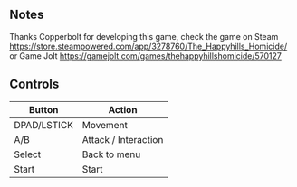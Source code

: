 ## Notes

Thanks Copperbolt for developing this game, check the game on Steam https://store.steampowered.com/app/3278760/The_Happyhills_Homicide/ or Game Jolt https://gamejolt.com/games/thehappyhillshomicide/570127

## Controls

| Button | Action |
|--|--| 
|DPAD/LSTICK|Movement|
|A/B|Attack / Interaction|
|Select|Back to menu|
|Start|Start|


